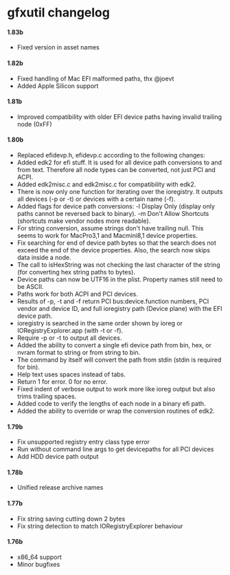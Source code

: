 gfxutil changelog
=================
#### 1.83b
- Fixed version in asset names

#### 1.82b
- Fixed handling of Mac EFI malformed paths, thx @joevt
- Added Apple Silicon support

#### 1.81b
- Improved compatibility with older EFI device paths having invalid trailing node (0xFF)

#### 1.80b
- Replaced efidevp.h, efidevp.c according to the following changes:
- Added edk2 for efi stuff. It is used for all device path conversions to and from text.
  Therefore all node types can be converted, not just PCI and ACPI.
- Added edk2misc.c and edk2misc.c for compatibility with edk2.
- There is now only one function for iterating over the ioregistry.
  It outputs all devices (-p or -t) or devices with a certain name (-f).
- Added flags for device path conversions:
  -l Display Only (display only paths cannot be reversed back to binary).
  -m Don't Allow Shortcuts (shortcuts make vendor nodes more readable).
- For string conversion, assume strings don't have trailing null. This seems to work for
  MacPro3,1 and Macmini8,1 device properties.
- Fix searching for end of device path bytes so that the search does not exceed the
  end of the device properties. Also, the search now skips data inside a node.
- The call to isHexString was not checking the last character of the string (for
  converting hex string paths to bytes).
- Device paths can now be UTF16 in the plist. Property names still need to be ASCII.
- Paths work for both ACPI and PCI devices.
- Results of -p, -t and -f return PCI bus:device.function numbers, PCI vendor and device
  ID, and full ioregistry path (Device plane) with the EFI device path.
- ioregistry is searched in the same order shown by ioreg or IORegistryExplorer.app (with
  -t or -f).
- Require -p or -t to output all devices.
- Added the ability to convert a single efi device path from bin, hex, or nvram format to
  string or from string to bin.
- The command by itself will convert the path from stdin (stdin is required for bin).
- Help text uses spaces instead of tabs.
- Return 1 for error. 0 for no error.
- Fixed indent of verbose output to work more like ioreg output but also trims trailing
  spaces.
- Added code to verify the lengths of each node in a binary efi path.
- Added the ability to override or wrap the conversion routines of edk2.

#### 1.79b
- Fix unsupported registry entry class type error
- Run without command line args to get devicepaths for all PCI devices
- Add HDD device path output

#### 1.78b
- Unified release archive names

#### 1.77b
- Fix string saving cutting down 2 bytes
- Fix string detection to match IORegistryExplorer behaviour

#### 1.76b
- x86_64 support
- Minor bugfixes
